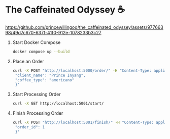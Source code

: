 # The Caffeinated Odyssey ☕


https://github.com/princewillingoo/the_caffeinated_odyssey/assets/97766398/49d7c670-637f-41f0-912e-1078233b3c27


1. Start Docker Compose

   ```bash
   docker compose up --build
   ```

2. Place an Order
  
   ```bash
   curl -X POST "http://localhost:5000/order/" -H "Content-Type: application/json" -d '{
    "client_name": "Prince Inyang",
    "coffee_type": "americano"
    }'
   ```

3. Start Processing Order
  
   ```bash
   curl -X GET http://localhost:5001/start/
   ```

4. Finish Processing Order
  
   ```bash
   curl -X POST "http://localhost:5001/finish/" -H "Content-Type: application/json" -d '{
    "order_id": 1
    }'
   ```
